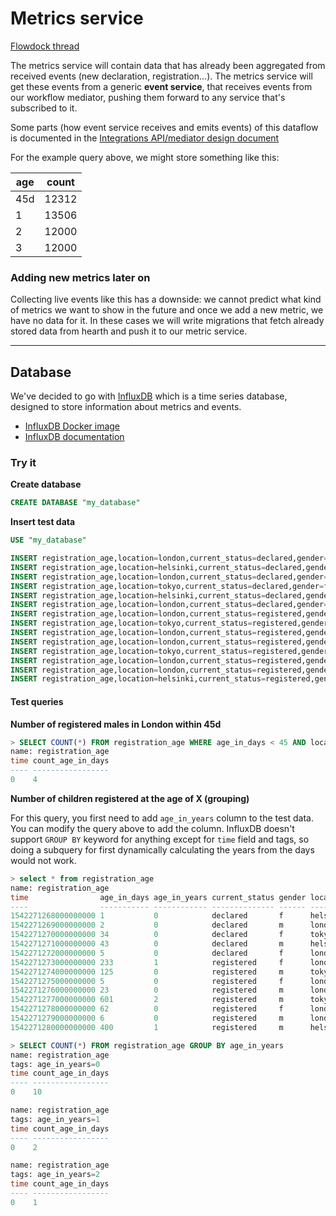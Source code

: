 # Metrics service

[Flowdock thread](https://www.flowdock.com/app/plan-international/ways-of-working/threads/3JH4c_aw6_MDyZ6nwwwDbRV_LEh)

The metrics service will contain data that has already been aggregated from received events (new declaration, registration...). The metrics service will get these events from a generic **event service**, that receives events from our workflow mediator, pushing them forward to any service that's subscribed to it.

Some parts (how event service receives and emits events) of this dataflow is documented in the [Integrations API/mediator design document](https://docs.google.com/document/d/1GUmWs7ZBOH9enKMtr9hLj5WKqb1P7HzdX8RfGNrotMs/edit#)

For the example query above, we might store something like this:

| age | count |
| --- | ----- |
| 45d | 12312 |
| 1   | 13506 |
| 2   | 12000 |
| 3   | 12000 |

### Adding new metrics later on

Collecting live events like this has a downside: we cannot predict what kind of metrics we want to show in the future and once we add a new metric, we have no data for it.
In these cases we will write migrations that fetch already stored data from hearth and push it to our metric service.

---

## Database

We've decided to go with [InfluxDB](https://www.influxdata.com/) which is a time series database, designed to store information about metrics and events.

* [InfluxDB Docker image](https://hub.docker.com/_/influxdb/)
* [InfluxDB documentation](https://docs.influxdata.com/influxdb)

### Try it

**Create database**

```sql
CREATE DATABASE "my_database"
```

**Insert test data**

```sql
USE "my_database"
```

```sql
INSERT registration_age,location=london,current_status=declared,gender=m age_in_days=1 1542271267000000000
INSERT registration_age,location=helsinki,current_status=declared,gender=f age_in_days=1 1542271268000000000
INSERT registration_age,location=london,current_status=declared,gender=m age_in_days=2 1542271269000000000
INSERT registration_age,location=tokyo,current_status=declared,gender=f age_in_days=34 1542271270000000000
INSERT registration_age,location=helsinki,current_status=declared,gender=m age_in_days=43 1542271271000000000
INSERT registration_age,location=london,current_status=declared,gender=f age_in_days=5 1542271272000000000
INSERT registration_age,location=london,current_status=registered,gender=f age_in_days=233 1542271273000000000
INSERT registration_age,location=tokyo,current_status=registered,gender=m age_in_days=125 1542271274000000000
INSERT registration_age,location=london,current_status=registered,gender=f age_in_days=5 1542271275000000000
INSERT registration_age,location=london,current_status=registered,gender=m age_in_days=23 1542271276000000000
INSERT registration_age,location=tokyo,current_status=registered,gender=m age_in_days=601 1542271277000000000
INSERT registration_age,location=london,current_status=registered,gender=f age_in_days=62 1542271278000000000
INSERT registration_age,location=london,current_status=registered,gender=m age_in_days=6 1542271279000000000
INSERT registration_age,location=helsinki,current_status=registered,gender=m age_in_days=400 1542271280000000000
```

#### Test queries

**Number of registered males in London within 45d**

```sql
> SELECT COUNT(*) FROM registration_age WHERE age_in_days < 45 AND location = 'london' AND gender='m'
name: registration_age
time count_age_in_days
---- -----------------
0    4
```

**Number of children registered at the age of X (grouping)**

For this query, you first need to add `age_in_years` column to the test data. You can modify the query above to add the column. InfluxDB doesn't support `GROUP BY` keyword for anything except for `time` field and tags, so doing a subquery for first dynamically calculating the years from the days would not work.

```sql
> select * from registration_age
name: registration_age
time                age_in_days age_in_years current_status gender location
----                ----------- ------------ -------------- ------ --------
1542271268000000000 1           0            declared       f      helsinki
1542271269000000000 2           0            declared       m      london
1542271270000000000 34          0            declared       f      tokyo
1542271271000000000 43          0            declared       m      helsinki
1542271272000000000 5           0            declared       f      london
1542271273000000000 233         1            registered     f      london
1542271274000000000 125         0            registered     m      tokyo
1542271275000000000 5           0            registered     f      london
1542271276000000000 23          0            registered     m      london
1542271277000000000 601         2            registered     m      tokyo
1542271278000000000 62          0            registered     f      london
1542271279000000000 6           0            registered     m      london
1542271280000000000 400         1            registered     m      helsinki

> SELECT COUNT(*) FROM registration_age GROUP BY age_in_years
name: registration_age
tags: age_in_years=0
time count_age_in_days
---- -----------------
0    10

name: registration_age
tags: age_in_years=1
time count_age_in_days
---- -----------------
0    2

name: registration_age
tags: age_in_years=2
time count_age_in_days
---- -----------------
0    1
```
